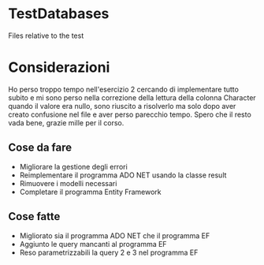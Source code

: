 # TestDatabases
Files relative to the test

# Considerazioni

Ho perso troppo tempo nell'esercizio 2 cercando di implementare tutto subito e mi sono perso nella correzione della lettura della colonna Character quando il valore era nullo, sono riuscito a risolverlo ma solo dopo aver creato confusione nel file e aver perso parecchio tempo. Spero che il resto vada bene, grazie mille per il corso.

## Cose da fare
- Migliorare la gestione degli errori
- Reimplementare il programma ADO NET usando la classe result
- Rimuovere i modelli necessari
- Completare il programma Entity Framework

## Cose fatte
- Migliorato sia il programma ADO NET che il programma EF
- Aggiunto le query mancanti al programma EF
- Reso parametrizzabili la query 2 e 3 nel programma EF
